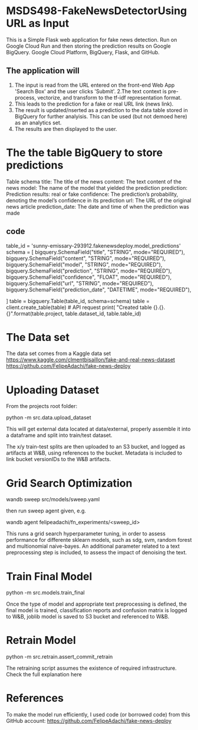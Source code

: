 # MSDS498-FakeNewsDetectorUsing URL as Input
This is a Simple Flask web application for fake news detection. Run on Google Cloud Run and then storing the prediction results on Google BigQuery. Google Cloud Platform, BigQuery, Flask, and GitHub.
## The application will
1. The input is read  from the URL entered on the front-end Web App 'Search Box' and the user clicks 'Submit'. 
2.The text context is pre-process, vectorize, and transform to the tf-idf representation format.
3. This leads to the prediction for a fake or real URL link (news link). 
4. The result is updated/nserted as a prediction to the data table stored in BigQuery for further analyisis. This can be used (but not demoed here) as an analytics set. 
5. The results are then displayed to the user. 

# The the table BigQuery to store predictions 
Table schema
title: The title of the news
content: The text content of the news
model: The name of the model that yielded the prediction
prediction: Prediction results: real or fake
confidence: The prediction’s probability, denoting the model’s confidence in its prediction
url: The URL of the original news article
prediction_date: The date and time of when the prediction was made
## code 
table_id = 'sunny-emissary-293912.fakenewsdeploy.model_predictions'
schema = [
    bigquery.SchemaField("title", "STRING", mode="REQUIRED"),
    bigquery.SchemaField("content", "STRING", mode="REQUIRED"),
    bigquery.SchemaField("model", "STRING", mode="REQUIRED"),
    bigquery.SchemaField("prediction", "STRING", mode="REQUIRED"),
    bigquery.SchemaField("confidence", "FLOAT", mode="REQUIRED"),
    bigquery.SchemaField("url", "STRING", mode="REQUIRED"),
    bigquery.SchemaField("prediction_date", "DATETIME", mode="REQUIRED"),

]
table = bigquery.Table(table_id, schema=schema)
table = client.create_table(table)  # API request
print(
    "Created table {}.{}.{}".format(table.project, table.dataset_id, table.table_id)
# The Data set
The data set comes from a Kaggle data set  https://www.kaggle.com/clmentbisaillon/fake-and-real-news-dataset 
https://github.com/FelipeAdachi/fake-news-deploy 


# Uploading Dataset
From the projects root folder:

python -m src.data.upload_dataset

This will get external data located at data/external, properly assemble it into a dataframe and split into train/test dataset.

The x/y train-test splits are then uploaded to an S3 bucket, and logged as artifacts at W&B, using references to the bucket. Metadata is included to link bucket versionIDs to the W&B artifacts.

# Grid Search Optimization
wandb sweep src/models/sweep.yaml

then run sweep agent given, e.g.

wandb agent felipeadachi/fn_experiments/<sweep_id>

This runs a grid search hyperparameter tuning, in order to assess performance for differente sklearn models, such as sdg, svm, random forest and multionomial naive-bayes. An additional parameter related to a text preprocessing step is included, to assess the impact of denoising the text.

# Train Final Model
python -m src.models.train_final

Once the type of model and appropriate text preprocessing is defined, the final model is trained, classification reports and confusion matrix is logged to W&B, joblib model is saved to S3 bucket and referenced to W&B.

# Retrain Model
python -m src.retrain.assert_commit_retrain

The retraining script assumes the existence of required infrastructure. Check the full explanation here
# References
To make the model run efficiently, I used code (or borrowed code) from this GitHub account: https://github.com/FelipeAdachi/fake-news-deploy 

